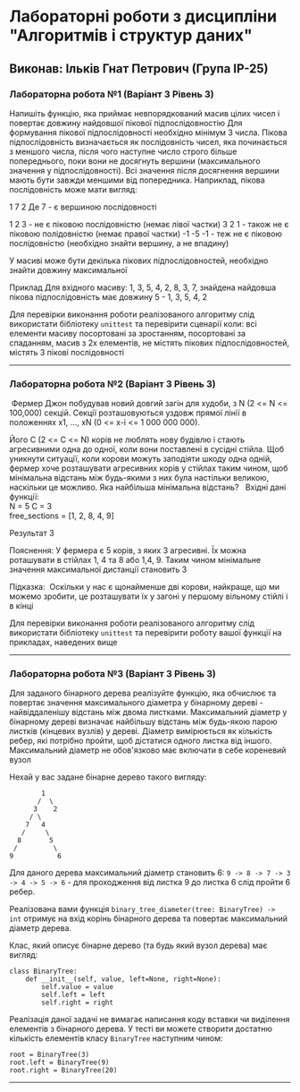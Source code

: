 # Лабораторні роботи з дисципліни "Алгоритмів і структур даних"

## Виконав: Ільків Гнат Петрович (Група ІР-25)

### Лабораторна робота №1 (Варіант 3 Рівень 3)

Напишіть функцію, яка приймає невпорядкований масив цілих чисел і повертає довжину найдовшої пікової підпослідовностію Для формування пікової підпослідовності необхідно мінімум 3 числа. Пікова підпослідовність визначається як послідовність чисел, яка починається з меншого числа, після чого наступне число строго більше попереднього, поки вони не досягнуть вершини (максимального значення у підпослідовності). Всі значення після досягнення вершини мають бути завжди меншими від попередника. Наприклад, пікова послідовність може мати вигляд:
​

1 7 2
Де 7 - є вершиною послідовності
​

1 2 3 - не є піковою послідовністю (немає лівої частки)
3 2 1 - також не є піковою полідовністю (немає правої частки)
-1 -5 -1 - теж не є піковою послідовністю (необхідно знайти вершину, а не впадину)
​

У масиві може бути декілька пікових підпослідовностей, необхідно знайти довжину максимальної
​

Приклад
Для вхідного масиву: 1, 3, 5, 4, 2, 8, 3, 7,  знайдена найдовша пікова підпослідовність має довжину 5 - 1, 3, 5, 4, 2
​

Для перевірки виконання роботи реалізованого алгоритму слід використати бібліотеку `unittest` та перевірити сценарії коли: 
всі елементи масиву посортовані за зростанням, 
посортовані за спаданням, 
масив з 2х елементів, 
не містять пікових підпослідовностей, 
містять 3 пікові послідовності

***
### Лабораторна робота №2 (Варіант 3 Рівень 3)
​
Фермер Джон побудував новий довгий загін для худоби, з N (2 <= N <= 100,000) секцій. Секції розташовуються уздовж прямої лінії в положеннях x1, ..., xN (0 <= x-i <= 1 000 000 000).
​

Його C (2 <= C <= N) корів не люблять нову будівлю і стають агресивними одна до одної, коли вони поставлені в сусідні стійла. Щоб уникнути ситуації, коли корови можуть заподіяти шкоду одна одній, фермер хоче розташувати агресивних корів у стійлах таким чином, щоб мінімальна відстань між будь-якими з них була настільки великою, наскільки це можливо. Яка найбільша мінімальна відстань?
​
​
Вхідні дані функції:  
N = 5
С = 3  
free_sections = [1, 2, 8, 4, 9]
​

Результат
3
​

Пояснення: 
У фермера є 5 корів, з яких 3 агресивні. Їх можна роташувати в стійлах 1, 4 та 8 або 1,4, 9. Таким чином мінімальне значення максимальної дистанції становить 3
​

Підказка:
​
Оскільки у нас є щонайменше дві корови, найкраще, що ми можемо зробити, це розташувати їх у загоні у першому вільному стійлі і в кінці
​

Для перевірки виконання роботи реалізованого алгоритму слід використати бібліотеку `unittest` та перевірити роботу вашої функції на прикладах, наведених вище

***
### Лабораторна робота №3 (Варіант 3 Рівень 3)

Для заданого бінарного дерева  реалізуйте функцію, яка обчислює та повертає значення максимального діаметра у бінарному дереві - найвіддаленішу відстань між двома листками. Максимальний діаметр у бінарному дереві визначає найбільшу відстань між будь-якою парою листків (кінцевих вузлів) у дереві. Діаметр вимірюється як кількість ребер, які потрібно пройти, щоб дістатися одного листка від іншого. Максимальний діаметр не обов'язково має включати в себе кореневий вузол

Нехай у вас задане бінарне дерево такого вигляду:
```
        1
       /  \
      3    2
     / \
    7   4
   /     \
  8       5
 /         \
9           6
```

Для даного дерева максимальний діаметр становить 6: `9 -> 8 -> 7 -> 3 -> 4 -> 5 -> 6` -  для проходження від листка 9 до листка 6 слід пройти 6 ребер.

Реалізована вами функція `binary_tree_diameter(tree: BinaryTree) -> int` отримує на вхід корінь бінарного дерева та повертає максимальний діаметр дерева.

Клас, який описує бінарне дерево (та будь який вузол дерева) має вигляд:

```
class BinaryTree:
    def __init__(self, value, left=None, right=None):
        self.value = value
        self.left = left
        self.right = right
```

Реалізація даної задачі не вимагає написання коду вставки чи виділення елементів з бінарного дерева. У тесті ви можете створити достатню кількість елементів класу `BinaryTree` наступним чином:

```
root = BinaryTree(3)
root.left = BinaryTree(9)
root.right = BinaryTree(20)
```

***
